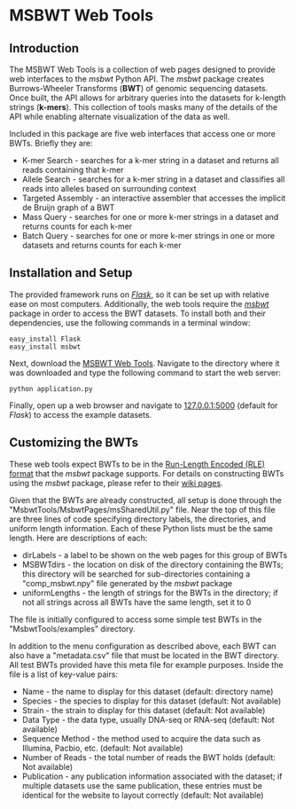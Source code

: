 # MSBWT Web Tools
## Introduction
The MSBWT Web Tools is a collection of web pages designed to provide web interfaces to the *msbwt* Python API.  The *msbwt* package creates
Burrows-Wheeler Transforms (**BWT**) of genomic sequencing datasets.  Once built, the API allows for arbitrary queries into the datasets for k-length
strings (**k-mers**).  This collection of tools masks many of the details of the API while enabling alternate visualization of the data as well.

Included in this package are five web interfaces that access one or more BWTs.  Briefly they are:

 * K-mer Search - searches for a k-mer string in a dataset and returns all reads containing that k-mer
 * Allele Search - searches for a k-mer string in a dataset and classifies all reads into alleles based on surrounding context
 * Targeted Assembly - an interactive assembler that accesses the implicit de Bruijn graph of a BWT
 * Mass Query - searches for one or more k-mer strings in a dataset and returns counts for each k-mer
 * Batch Query - searches for one or more k-mer strings in one or more datasets and returns counts for each k-mer

## Installation and Setup
The provided framework runs on [*Flask*](http://flask.pocoo.org), so it can be set up with relative ease on most computers.  Additionally, the web tools
require the [*msbwt*](https://github.com/holtjma/msbwt) package in order to access the BWT datasets.  To install both and their dependencies,
use the following commands in a terminal window:

    easy_install Flask
    easy_install msbwt

Next, download the [MSBWT Web Tools](https://github.com/holtjma/msbwtWebTools).  Navigate to the directory where it was downloaded and type the
following command to start the web server:

    python application.py

Finally, open up a web browser and navigate to [127.0.0.1:5000](https://127.0.0.1:5000) (default for *Flask*) to access the example datasets.

## Customizing the BWTs
These web tools expect BWTs to be in the [Run-Length Encoded (RLE) format](https://github.com/holtjma/msbwt/wiki/Converting-to-msbwt's-RLE-format)
that the *msbwt* package supports. For details on constructing BWTs using the *msbwt* package, please refer to their [wiki pages](https://github.com/holtjma/msbwt/wiki).

Given that the BWTs are already constructed, all setup is done through the "MsbwtTools/MsbwtPages/msSharedUtil.py" file.  Near the top of this file are three lines of
code specifying directory labels, the directories, and uniform length information.  Each of these Python lists must be the same length.  Here are
descriptions of each:

 * dirLabels - a label to be shown on the web pages for this group of BWTs
 * MSBWTdirs - the location on disk of the directory containing the BWTs; this directory will be searched for sub-directories containing a "comp_msbwt.npy" file generated by the *msbwt* package
 * uniformLengths - the length of strings for the BWTs in the directory; if not all strings across all BWTs have the same length, set it to 0

The file is initially configured to access some simple test BWTs in the "MsbwtTools/examples" directory.

In addition to the menu configuration as described above, each BWT can also have a "metadata.csv" file that must be located in the BWT directory.
All test BWTs provided have this meta file for example purposes.  Inside the file is a list of key-value pairs:

 * Name - the name to display for this dataset (default: directory name)
 * Species - the species to display for this dataset (default: Not available)
 * Strain - the strain to display for this dataset (default: Not available)
 * Data Type - the data type, usually DNA-seq or RNA-seq (default: Not available)
 * Sequence Method - the method used to acquire the data such as Illumina, Pacbio, etc. (default: Not available)
 * Number of Reads - the total number of reads the BWT holds (default: Not available)
 * Publication - any publication information associated with the dataset; if multiple datasets use the same publication, these entries must be identical for the website to layout correctly (default: Not available)

